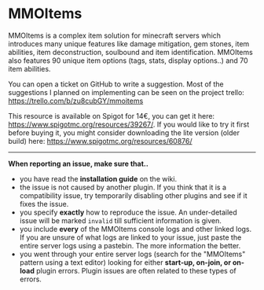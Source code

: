 # MMOItems

MMOItems is a complex item solution for minecraft servers which introduces many unique features like damage mitigation, gem stones, item abilities, item deconstruction, soulbound and item identification. MMOItems also features 90 unique item options (tags, stats, display options..) and 70 item abilities.

You can open a ticket on GitHub to write a suggestion. Most of the suggestions I planned on implementing can be seen on the project trello: https://trello.com/b/zu8cubGY/mmoitems

This resource is available on Spigot for 14€, you can get it here: https://www.spigotmc.org/resources/39267/. If you would like to try it first before buying it, you might consider downloading the lite version (older build) here: https://www.spigotmc.org/resources/60876/

---

**When reporting an issue, make sure that..**
- you have read the **installation guide** on the wiki.
- the issue is not caused by another plugin. If you think that it is a compatibility issue, try temporarily disabling other plugins and see if it fixes the issue.
- you specify **exactly** how to reproduce the issue. An under-detailed issue will be marked `invalid` till sufficient information is given.
- you include **every** of the MMOItems console logs and other linked logs. If you are unsure of what logs are linked to your issue, just paste the entire server logs using a pastebin. The more information the better.
- you went through your entire server logs (search for the "MMOItems" pattern using a text editor) looking for either **start-up, on-join, or on-load** plugin errors. Plugin issues are often related to these types of errors.
